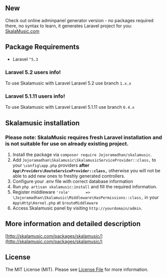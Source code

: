 ## New
Check out online adminpanel generator version - no packages required there, no syntax to learn, it generates Laravel project for you: [SkalaMusic.com](https://skalamusic.com)


## Package Requirements
* Laravel `^5.3`

### Laravel 5.2 users info!
To use Skalamusic with Laravel Laravel 5.2 use branch `1.x.x`

### Laravel 5.1.11 users info!
To use Skalamusic with Laravel Laravel 5.1.11 use branch `0.4.x`

## Skalamusic installation

### Please note: SkalaMusic requires fresh Laravel installation and is not suitable for use on already existing project.

1. Install the package via `composer require Jojoramadhan/skalamusic`.
2. Add `Jojoramadhan\Skalamusic\SkalamusicServiceProvider::class,` to your `\config\app.php` providers **after `App\Providers\RouteServiceProvider::class,`** otherwise you will not be able to add new ones to freshly generated controllers.
3. Configure your .env file with correct database information
4. Run `php artisan skalamusic:install` and fill the required information.
5. Register middleware `'role'       => \Jojoramadhan\Skalamusic\Middleware\HasPermissions::class,` in your `App\Http\Kernel.php` at `$routeMiddleware`
6. Access Skalamusic panel by visiting `http://yourdomain/admin`.

## More information and detailed description
[http://skalamusic.com/packages/skalamusic/](http://skalamusic.com/packages/skalamusic/)

## License
The MIT License (MIT). Please see [License File](license.md) for more information.
